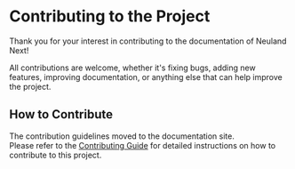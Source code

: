 # Contributing to the Project

Thank you for your interest in contributing to the documentation of Neuland Next!

All contributions are welcome, whether it's fixing bugs, adding new features, improving documentation, or anything else that can help improve the project.

## How to Contribute

The contribution guidelines moved to the documentation site.\
Please refer to the [Contributing Guide](https://neuland.app/en/app/contribute) for detailed instructions on how to contribute to this project.
